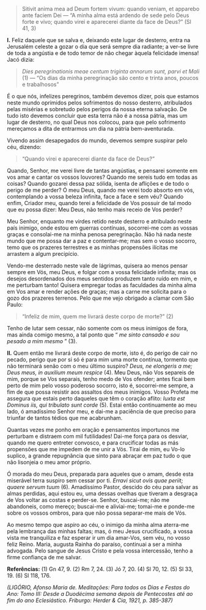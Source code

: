 > Sitivit anima mea ad Deum fortem vivum: quando veniam, et apparebo ante faciem Dei — “A minha alma está ardendo de sede pelo Deus forte e vivo; quando virei e aparecerei diante da face de Deus?” (Sl 41, 3)

**I.** Feliz daquele que se salva e, deixando este lugar de desterro, entra na Jerusalém celeste a gozar o dia que será sempre dia radiante; a ver-se livre de toda a angústia e de todo temor de não chegar àquela felicidade imensa! Jacó dizia:

> *Dies peregrinationis meae centum triginta annorum sunt, parvi et Mali* (1) — “Os dias da minha peregrinação são cento e trinta anos, poucos e trabalhosos”

É o que nós, infelizes peregrinos, também devemos dizer, pois que estamos neste mundo oprimidos pelos sofrimentos do nosso desterro, atribulados pelas misérias e sobretudo pelos perigos da nossa eterna salvação. De tudo isto devemos concluir que esta terra não é a nossa pátria, mas um lugar de desterro, no qual Deus nos colocou, para que pelo sofrimento mereçamos a dita de entrarmos um dia na pátria bem-aventurada.

Vivendo assim desapegados do mundo, devemos sempre suspirar pelo céu, dizendo:

> “Quando virei e aparecerei diante da face de Deus?”

Quando, Senhor, me verei livre de tantas angústias, e pensarei somente em vos amar e cantar os vossos louvores? Quando me sereis tudo em todas as coisas? Quando gozarei dessa paz sólida, isenta de aflições e de todo o perigo de me perder? Ó meu Deus, quando me verei todo absorto em vós, contemplando a vossa beleza infinita, face a face e sem véu? Quando enfim, Criador meu, quando terei a felicidade de Vos possuir de tal modo que eu possa dizer: Meu Deus, não tenho mais receio de Vos perder?

Meu Senhor, enquanto me virdes retido neste desterro e atribulado neste país inimigo, onde estou em guerras contínuas, socorrei-me com as vossas graças e consolai-me na minha penosa peregrinação. Não há nada neste mundo que me possa dar a paz e contentar-me; mas sem o vosso socorro, temo que os prazeres terrestres e as minhas propensões ilícitas me arrastem a algum precipício.

Vendo-me desterrado neste vale de lágrimas, quisera ao menos pensar sempre em Vós, meu Deus, e folgar com a vossa felicidade infinita; mas os desejos desordenados dos meus sentidos produzem tanto ruído em mim, e me perturbam tanto! Quisera empregar todas as faculdades da minha alma em Vos amar e render ações de graças; mas a carne me solicita para o gozo dos prazeres terrenos. Pelo que me vejo obrigado a clamar com São Paulo:

> “Infeliz de mim, quem me livrará deste corpo de morte?” (2)

Tenho de lutar sem cessar, não somente com os meus inimigos de fora, mas ainda comigo mesmo, a tal ponto que “ *me sinto cansado e sou pesado a mim mesmo* ” (3).

**II.** Quem então me livrará deste corpo de morte, isto é, do perigo de cair no pecado, perigo que por si só é para mim uma morte contínua, tormento que não terminará senão com o meu último suspiro? *Deus, ne elongeris a me; Deus meus, in auxilium meum respice* (4). Meu Deus, não Vos separeis de mim, porque se Vos separais, tenho medo de Vos ofender; antes ficai bem perto de mim pelo vosso poderoso socorro, isto é, socorrei-me sempre, a fim de que possa resistir aos assaltos dos meus inimigos. Vosso Profeta me assegura que estais perto daqueles que têm o coração aflito: *Iuxta est Dominus iis, qui tribulato sunt corde* (5). Estai então continuamente ao meu lado, ó amadíssimo Senhor meu, e dai-me a paciência de que preciso para triunfar de tantos tédios que me acabrunham.

Quantas vezes me ponho em oração e pensamentos importunos me perturbam e distraem com mil futilidades! Dai-me força para os desviar, quando me quero entreter convosco, e para crucificar todas as más propensões que me impedem de me unir a Vós. Tirai de mim, eu Vo-lo suplico, a grande repugnância que sinto para abraçar em paz tudo o que não lisonjeia o meu amor próprio.

Ó morada do meu Deus, preparada para aqueles que o amam, desde esta miserável terra suspiro sem cessar por ti. *Erravi sicut ovis quae periit; quaere servum tuum* (6). Amadíssimo Pastor, descido do céu para salvar as almas perdidas, aqui estou eu, uma dessas ovelhas que tiveram a desgraça de Vos voltar as costas e perder-se. Senhor, buscai-me; não me abandoneis, como mereço; buscai-me e aliviai-me; tomai-me e ponde-me sobre os vossos ombros, para que não possa separar-me mais de Vós.

Ao mesmo tempo que aspiro ao céu, o inimigo da minha alma aterra-me pela lembrança das minhas faltas; mas, ó meu Jesus crucificado, a vossa vista me tranquiliza e faz esperar ir um dia amar-Vos, sem véu, no vosso feliz Reino. Maria, augusta Rainha do paraíso, continuai a ser a minha advogada. Pelo sangue de Jesus Cristo e pela vossa intercessão, tenho a firme confiança de me salvar.

**Referências:** (1) Gn 47, 9. (2) Rm 7, 24. (3) Jó 7, 20. (4) Sl 70, 12. (5) Sl 33, 19. (6) Sl 118, 176.

*(LIGÓRIO, Afonso Maria de. Meditações: Para todos os Dias e Festas do Ano: Tomo III: Desde a Duodécima semana depois de Pentecostes até ao fim do ano Eclesiástico. Friburgo: Herder & Cia, 1921, p. 385-387)*
